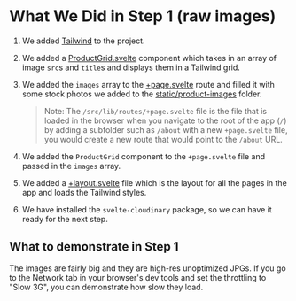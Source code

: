 # What We Did in Step 1 (raw images)

1. We added [Tailwind](https://tailwindcss.com/) to the project.

2. We added a [ProductGrid.svelte](./src/lib/ProductGrid.svelte) component which takes in an array of image `src`s and `title`s and displays them in a Tailwind grid.

3. We added the `images` array to the [+page.svelte](./src/routes/+page.svelte) route and filled it with some stock photos we added to the [static/product-images](./static/product-images/) folder.

   > Note: The `/src/lib/routes/+page.svelte` file is the file that is loaded in the browser when you navigate to the root of the app (`/`) by adding a subfolder such as `/about` with a new `+page.svelte` file, you would create a new route that would point to the `/about` URL.

4. We added the `ProductGrid` component to the `+page.svelte` file and passed in the `images` array.

5. We added a [+layout.svelte](./src/routes/+layout.svelte) file which is the layout for all the pages in the app and loads the Tailwind styles.

6. We have installed the `svelte-cloudinary` package, so we can have it ready for the next step.

## What to demonstrate in Step 1

The images are fairly big and they are high-res unoptimized JPGs. If you go to the Network tab in your browser's dev tools and set the throttling to "Slow 3G", you can demonstrate how slow they load.

